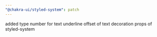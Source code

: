 ```yaml
---
"@chakra-ui/styled-system": patch
---
```


added type number for text underline offset of text decoration props of styled-system

